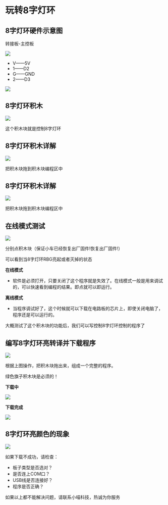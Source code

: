 # 玩转8字灯环

## 8字灯环硬件示意图


转接板-主控板

![](./images/c09_01.png)

- V——5V
- 1——D2
- G——GND
- 2——D3

![](./images/c09_02.jpg)

## 8字灯环积木

![](./images/c09_03.png)

这个积木块就是控制8字灯环

## 8字灯环积木详解

![](./images/c09_04.png)

把积木块拖到积木块编程区中

## 8字灯环积木详解

![](./images/c09_05.png)

把积木块拖到积木块编程区中

## 在线模式测试

![](./images/c09_06.png)

分别点积木块（保证小车已经恢复出厂固件!恢复出厂固件!）

可以看到当8字灯环RBG亮起或者灭掉的状态

**在线模式**

- 软件是必须打开，只要关闭了这个程序就是失效了。在线模式一般是用来调试的，可以快速看到编程的结果。即点就可以即运行。

**离线模式**

- 当程序调试好了，这个时候就可以下载在电路板的芯片上，即使关闭电脑了，程序还是可以运行的。

大概测试了这个积木块的功能后，我们可以写控制8字灯环控制的程序了

## 编写8字灯环亮转译并下载程序

![](./images/c09_07.png)

根据上图操作，把积木块拖出来，组成一个完整的程序。

绿色旗子积木块是必须的！

**下载中**

![](./images/c05_06.png)

**下载完成**

![](./images/c05_07.png)

## 8字灯环亮颜色的现象

![](./images/c09_08.png)

如果下载不成功，请检查：

- 板子类型是否选对？
- 是否连上COM口？
- USB线是否连接好？
- 程序是否正确？

如果以上都不能解决问题，请联系小喵科技，热诚为你服务










